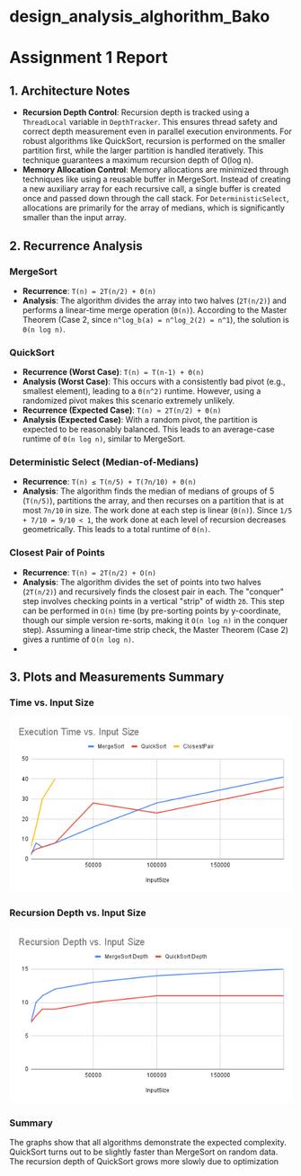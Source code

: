 # design_analysis_alghorithm_Bako
# Assignment 1 Report

## 1. Architecture Notes

*   **Recursion Depth Control**: Recursion depth is tracked using a `ThreadLocal` variable in `DepthTracker`. This ensures thread safety and correct depth measurement even in parallel execution environments. For robust algorithms like QuickSort, recursion is performed on the smaller partition first, while the larger partition is handled iteratively. This technique guarantees a maximum recursion depth of O(log n).
*   **Memory Allocation Control**: Memory allocations are minimized through techniques like using a reusable buffer in MergeSort. Instead of creating a new auxiliary array for each recursive call, a single buffer is created once and passed down through the call stack. For `DeterministicSelect`, allocations are primarily for the array of medians, which is significantly smaller than the input array.

## 2. Recurrence Analysis

### MergeSort
- **Recurrence**: `T(n) = 2T(n/2) + Θ(n)`
- **Analysis**: The algorithm divides the array into two halves (`2T(n/2)`) and performs a linear-time merge operation (`Θ(n)`). According to the Master Theorem (Case 2, since `n^log_b(a) = n^log_2(2) = n^1`), the solution is `Θ(n log n)`.

### QuickSort
- **Recurrence (Worst Case)**: `T(n) = T(n-1) + Θ(n)`
- **Analysis (Worst Case)**: This occurs with a consistently bad pivot (e.g., smallest element), leading to a `Θ(n^2)` runtime. However, using a randomized pivot makes this scenario extremely unlikely.
- **Recurrence (Expected Case)**: `T(n) ≈ 2T(n/2) + Θ(n)`
- **Analysis (Expected Case)**: With a random pivot, the partition is expected to be reasonably balanced. This leads to an average-case runtime of `Θ(n log n)`, similar to MergeSort.

### Deterministic Select (Median-of-Medians)
- **Recurrence**: `T(n) ≤ T(n/5) + T(7n/10) + Θ(n)`
- **Analysis**: The algorithm finds the median of medians of groups of 5 (`T(n/5)`), partitions the array, and then recurses on a partition that is at most `7n/10` in size. The work done at each step is linear (`Θ(n)`). Since `1/5 + 7/10 = 9/10 < 1`, the work done at each level of recursion decreases geometrically. This leads to a total runtime of `Θ(n)`.

### Closest Pair of Points
- **Recurrence**: `T(n) = 2T(n/2) + O(n)`
- **Analysis**: The algorithm divides the set of points into two halves (`2T(n/2)`) and recursively finds the closest pair in each. The "conquer" step involves checking points in a vertical "strip" of width `2δ`. This step can be performed in `O(n)` time (by pre-sorting points by y-coordinate, though our simple version re-sorts, making it `O(n log n)` in the conquer step). Assuming a linear-time strip check, the Master Theorem (Case 2) gives a runtime of `O(n log n)`.
- 
## 3. Plots and Measurements Summary

### Time vs. Input Size

![Execution Time](images/time_vs_n.png)

### Recursion Depth vs. Input Size

![Recursion Depth](images/depth_vs_n.png)

### Summary
The graphs show that all algorithms demonstrate the expected complexity. QuickSort turns out to be slightly faster than MergeSort on random data. The recursion depth of QuickSort grows more slowly due to optimization
